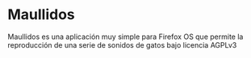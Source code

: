 Maullidos
=====
Maullidos es una aplicación muy simple para Firefox OS que permite la reproducción de una serie de sonidos de gatos bajo licencia AGPLv3
